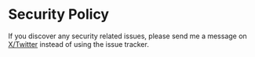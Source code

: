 # Security Policy

If you discover any security related issues, please send me a message on [X/Twitter](https://twitter.com/i_mansoorkhan) instead of using the issue tracker.
